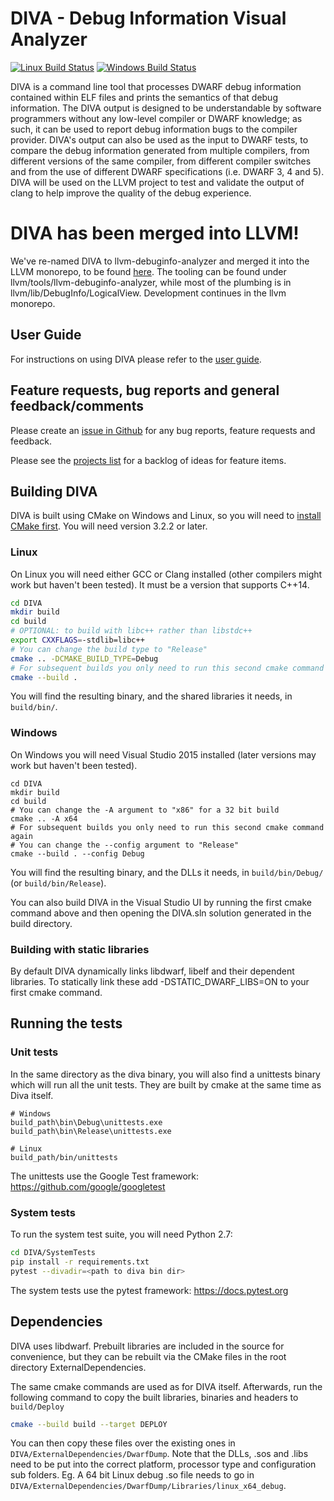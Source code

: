 # DIVA - Debug Information Visual Analyzer

[![Linux Build Status](https://travis-ci.org/SNSystems/DIVA.svg?branch=master)](https://travis-ci.org/SNSystems/DIVA) [![Windows Build Status](https://ci.appveyor.com/api/projects/status/github/SNsystems/DIVA?svg=true)](https://ci.appveyor.com/project/Bernard-James/diva) 

DIVA is a command line tool that processes DWARF debug information contained within ELF files and prints the semantics of that debug information. The DIVA output is designed to be understandable by software programmers without any low-level compiler or DWARF knowledge; as such, it can be used to report debug information bugs to the compiler provider. DIVA's output can also be used as the input to DWARF tests, to compare the debug information generated from multiple compilers, from different versions of the same compiler, from different compiler switches and from the use of different DWARF specifications (i.e. DWARF 3, 4 and 5). DIVA will be used on the LLVM project to test and validate the output of clang to help improve the quality of the debug experience.

# DIVA has been merged into LLVM!

We've re-named DIVA to llvm-debuginfo-analyzer and merged it into the LLVM monorepo, to be found [here](https://github.com/llvm/llvm-project). The tooling can be found under llvm/tools/llvm-debuginfo-analyzer, while most of the plumbing is in llvm/lib/DebugInfo/LogicalView. Development continues in the llvm monorepo.

## User Guide

For instructions on using DIVA please refer to the [user guide](./DIVA/Documentation/user_guide.md).

## Feature requests, bug reports and general feedback/comments

Please create an [issue in Github](https://github.com/SNSystems/DIVA/issues) for any bug reports, feature requests and feedback.

Please see the [projects list](https://github.com/SNSystems/DIVA/projects) for a backlog of ideas for feature items.

## Building DIVA

DIVA is built using CMake on Windows and Linux, so you will need to [install CMake first](https://cmake.org/install/). You will need version 3.2.2 or later.

### Linux

On Linux you will need either GCC or Clang installed (other compilers might work but haven't been tested). It must be a version that supports C++14.

```bash
cd DIVA
mkdir build
cd build
# OPTIONAL: to build with libc++ rather than libstdc++
export CXXFLAGS=-stdlib=libc++
# You can change the build type to "Release"
cmake .. -DCMAKE_BUILD_TYPE=Debug
# For subsequent builds you only need to run this second cmake command again
cmake --build .
```

You will find the resulting binary, and the shared libraries it needs, in `build/bin/`.

### Windows

On Windows you will need Visual Studio 2015 installed (later versions may work but haven't been tested).

```posh
cd DIVA
mkdir build
cd build
# You can change the -A argument to "x86" for a 32 bit build
cmake .. -A x64
# For subsequent builds you only need to run this second cmake command again
# You can change the --config argument to "Release"
cmake --build . --config Debug
```

You will find the resulting binary, and the DLLs it needs, in `build/bin/Debug/` (or `build/bin/Release`).

You can also build DIVA in the Visual Studio UI by running the first cmake command above and then opening the DIVA.sln solution generated in the build directory.

### Building with static libraries

By default DIVA dynamically links libdwarf, libelf and their dependent libraries. To statically link these add -DSTATIC_DWARF_LIBS=ON to your first cmake command.

## Running the tests

### Unit tests

In the same directory as the diva binary, you will also find a unittests binary which will run all the unit tests. They are built by cmake at the same time as Diva itself.

```
# Windows
build_path\bin\Debug\unittests.exe
build_path\bin\Release\unittests.exe

# Linux
build_path/bin/unittests
```

The unittests use the Google Test framework: https://github.com/google/googletest

### System tests

To run the system test suite, you will need Python 2.7:

```bash
cd DIVA/SystemTests
pip install -r requirements.txt
pytest --divadir=<path to diva bin dir>
```

The system tests use the pytest framework: https://docs.pytest.org

## Dependencies

DIVA uses libdwarf. Prebuilt libraries are included in the source for convenience, but they can be rebuilt via the CMake files in the root directory ExternalDependencies.

The same cmake commands are used as for DIVA itself. Afterwards, run the following command to copy the built libraries, binaries and headers to `build/Deploy`

```bash
cmake --build build --target DEPLOY
```

You can then copy these files over the existing ones in `DIVA/ExternalDependencies/DwarfDump`. Note that the DLLs, .sos and .libs need to be put into the correct platform, processor type and configuration sub folders. Eg. A 64 bit Linux debug .so file needs to go in `DIVA/ExternalDependencies/DwarfDump/Libraries/linux_x64_debug`.
